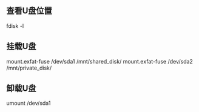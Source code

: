 ## 查看U盘位置
fdisk -l

## 挂载U盘
mount.exfat-fuse /dev/sda1 /mnt/shared_disk/
mount.exfat-fuse /dev/sda2 /mnt/private_disk/

## 卸载U盘
umount /dev/sda1
